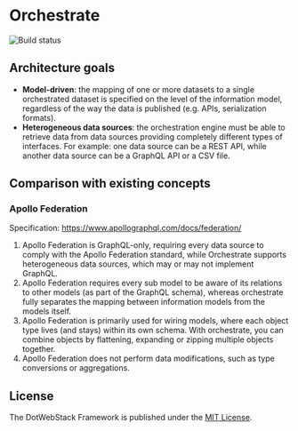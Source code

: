 # Orchestrate

![Build status](https://github.com/dotwebstack/orchestrate/actions/workflows/build.yml/badge.svg)

## Architecture goals

- **Model-driven**: the mapping of one or more datasets to a single orchestrated dataset is specified on the level of the information model, regardless of the way the data is published (e.g. APIs, serialization formats). 
- **Heterogeneous data sources**: the orchestration engine must be able to retrieve data from data sources providing completely different types of interfaces. For example: one data source can be a REST API, while another data source can be a GraphQL API or a CSV file.

## Comparison with existing concepts

### Apollo Federation

Specification: https://www.apollographql.com/docs/federation/

1. Apollo Federation is GraphQL-only, requiring every data source to comply with the Apollo Federation standard, while Orchestrate supports heterogeneous data sources, which may or may not implement GraphQL.
2. Apollo Federation requires every sub model to be aware of its relations to other models (as part of the GraphQL schema), whereas orchestrate fully separates the mapping between information models from the models itself. 
3. Apollo Federation is primarily used for wiring models, where each object type lives (and stays) within its own schema. With orchestrate, you can combine objects by flattening, expanding or zipping multiple objects together.
4. Apollo Federation does not perform data modifications, such as type conversions or aggregations.

## License

The DotWebStack Framework is published under the [MIT License](LICENSE.md).

